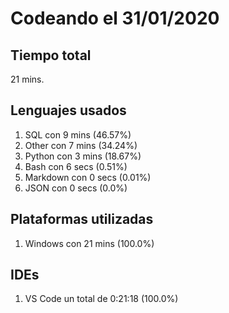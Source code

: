 # Codeando el 31/01/2020

## Tiempo total
21 mins.

## Lenguajes usados
1. SQL con 9 mins (46.57%)
1. Other con 7 mins (34.24%)
1. Python con 3 mins (18.67%)
1. Bash con 6 secs (0.51%)
1. Markdown con 0 secs (0.01%)
1. JSON con 0 secs (0.0%)

## Plataformas utilizadas
1. Windows con 21 mins (100.0%)

## IDEs
1. VS Code un total de 0:21:18 (100.0%)
